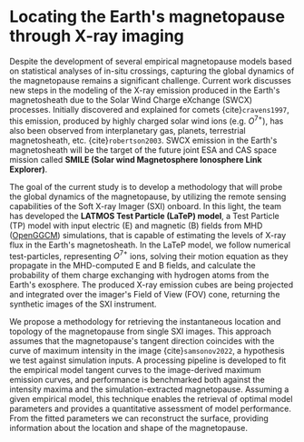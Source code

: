 # Locating the Earth's magnetopause through X-ray imaging

Despite the development of several empirical magnetopause models based on statistical analyses of in-situ crossings, capturing the global dynamics of the magnetopause remains a significant challenge. Current work discusses new steps in the modeling of the X-ray emission produced in the Earth's magnetosheath due to the Solar Wind Charge eXchange (SWCX) processes. Initially discovered and explained for comets {cite}`cravens1997`, this emission, produced by highly charged solar wind ions (e.g. $O^{7+}$), has also been observed from interplanetary gas, planets, terrestrial magnetosheath, etc. {cite}`robertson2003`. SWCX emission in the Earth's magnetosheath will be the target of the future joint ESA and CAS space mission called **SMILE (Solar wind Magnetosphere Ionosphere Link Explorer)**.

The goal of the current study is to develop a methodology that will probe the global dynamics of the magnetopause, by utilizing the remote sensing capabilities of the Soft X-ray Imager (SXI) onboard. In this light, the team has developed the **LATMOS Test Particle (LaTeP) model**, a Test Particle (TP) model with input electric (E) and magnetic (B) fields from MHD ([OpenGGCM](https://ccmc.gsfc.nasa.gov/models/OpenGGCM~5.0/)) simulations, that is capable of estimating the levels of X-ray flux in the Earth's magnetosheath. In the LaTeP model, we follow numerical test-particles, representing $O^{7+}$ ions, solving their motion equation as they propagate in the MHD-computed E and B fields, and calculate the probability of them charge exchanging with hydrogen atoms from the Earth's exosphere. The produced X-ray emission cubes are being projected and integrated over the imager's Field of View (FOV) cone, returning the synthetic images of the SXI instrument.

We propose a methodology for retrieving the instantaneous location and topology of the magnetopause from single SXI images. This approach assumes that the magnetopause's tangent direction coincides with the curve of maximum intensity in the image {cite}`samsonov2022`, a hypothesis we test against simulation inputs. A processing pipeline is developed to fit the empirical model tangent curves to the image-derived maximum emission curves, and performance is benchmarked both against the intensity maxima and the simulation-extracted magnetopause. Assuming a given empirical model, this technique enables the retrieval of optimal model parameters and provides a quantitative assessment of model performance. From the fitted parameters we can reconstruct the surface, providing information about the location and shape of the magnetopause. 
